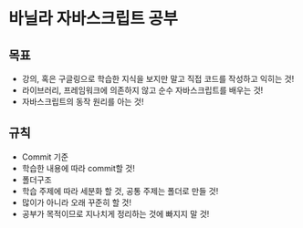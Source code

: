바닐라 자바스크립트 공부
==================

목표
---
- 강의, 혹은 구글링으로 학습한 지식을 보지만 말고 직접 코드를 작성하고 익히는 것!
- 라이브러리, 프레임워크에 의존하지 않고 순수 자바스크립트를 배우는 것!
- 자바스크립트의 동작 원리를 아는 것!

## 규칙
* Commit 기준
 * 학습한 내용에 따라 commit할 것!
* 폴더구조
 * 학습 주제에 따라 세분화 할 것, 공통 주제는 폴더로 만들 것!
* 많이가 아니라 오래 꾸준히 할 것!
* 공부가 목적이므로 지나치게 정리하는 것에 빠지지 말 것!
